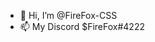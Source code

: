- 👋 Hi, I’m @FireFox-CSS
- 📫 My Discord $FireFox#4222

<!---
FireFox-CSS/FireFox-CSS is a ✨ special ✨ repository because its `README.md` (this file) appears on your GitHub profile.
You can click the Preview link to take a look at your changes.
--->
